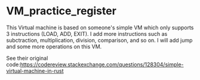 # VM_practice_register


This Virtual machine is based on someone's simple VM which only supports 3 instructions (LOAD, ADD, EXIT). 
I add more instructions such as subctraction, multiplication, division, comparison, and so on.
I will add jump and some more operations on this VM.


See their original code:https://codereview.stackexchange.com/questions/128304/simple-virtual-machine-in-rust
